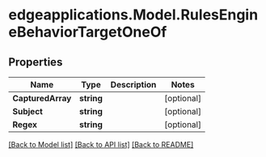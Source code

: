 # edgeapplications.Model.RulesEngineBehaviorTargetOneOf

## Properties

Name | Type | Description | Notes
------------ | ------------- | ------------- | -------------
**CapturedArray** | **string** |  | [optional] 
**Subject** | **string** |  | [optional] 
**Regex** | **string** |  | [optional] 

[[Back to Model list]](../README.md#documentation-for-models) [[Back to API list]](../README.md#documentation-for-api-endpoints) [[Back to README]](../README.md)

